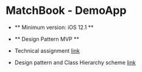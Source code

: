 # MatchBook - DemoApp
- ** Minimum version: iOS 12.1 **
- ** Design Pattern MVP **

- Technical assignment [link](iOS_Engineer_recruitment-tech_assignment.pdf)
- Design pattern and Class Hierarchy scheme [link](Pattern&ClassHierarchy.pptx)
